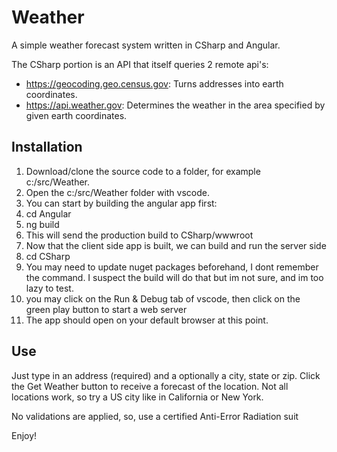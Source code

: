 # Weather

A simple weather forecast system written in CSharp and Angular.

The CSharp portion is an API that itself queries 2 remote api's:
- https://geocoding.geo.census.gov: Turns addresses into earth coordinates.
- https://api.weather.gov: Determines the weather in the area specified by given earth coordinates.

## Installation

1. Download/clone the source code to a folder, for example c:/src/Weather.
1. Open the c:/src/Weather folder with vscode.
1. You can start by building the angular app first:
1. cd Angular
1. ng build
1. This will send the production build to CSharp/wwwroot
1. Now that the client side app is built, we can build and run the server side
1. cd CSharp
1. You may need to update nuget packages beforehand, I dont remember the command. I suspect the build will do that but im not sure, and im too lazy to test.
1. you may click on the Run & Debug tab of vscode, then click on the green play button to start a web server
1. The app should open on your default browser at this point.

## Use

Just type in an address (required) and a optionally a city, state or zip.
Click the Get Weather button to receive a forecast of the location. Not all locations work, so try a US city like in California or New York.

No validations are applied, so, use a certified Anti-Error Radiation suit

Enjoy!
